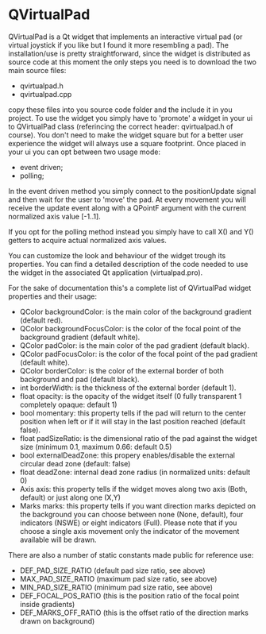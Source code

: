 # QVirtualPad

QVirtualPad is a Qt widget that implements an interactive virtual pad (or virtual joystick 
if you like but I found it more resembling a pad).
The installation/use is pretty straightforward, since the widget is distributed as source code
at this moment the only steps you need is to download the two main source files:
- qvirtualpad.h
- qvirtualpad.cpp

copy these files into you source code folder and the include it in you project.
To use the widget you simply have to 'promote' a widget in your ui to QVirtualPad class (referincing the correct header: qvirtualpad.h of course).
You don't need to make the widget square but for a better user experience the widget will always use a square footprint.
Once placed in your ui you can opt between two usage mode:
- event driven;
- polling;

In the event driven method you simply connect to the positionUpdate signal and then wait for the user to 'move' the pad. At every movement you will receive the update event along with a QPointF argument with the current normalized axis value [-1..1].

If you opt for the polling method instead you simply have to call X() and Y() getters to acquire actual normalized axis values.

You can customize the look and behaviour of the widget trough its properties.
You can find a detailed description of the code needed to use the widget in the associated Qt application (virtualpad.pro).

For the sake of documentation this's a complete list of QVirtualPad widget properties and their usage:

- QColor backgroundColor: is the main color of the background gradient (default red).
- QColor backgroundFocusColor: is the color of the focal point of the background gradient (default white).
- QColor padColor: is the main color of the pad gradient (default black).
- QColor padFocusColor: is the color of the focal point of the pad gradient (default white).
- QColor borderColor: is the color of the external border of both background and pad (default black).
- int borderWidth: is the thickness of the external border (default 1).
- float opacity: is the opacity of the widget itself (0 fully transparent 1 completely opaque: default 1) 
- bool momentary: this property tells if the pad will return to the center position when left or if it will stay in the last position reached (default false).
- float padSizeRatio: is the dimensional ratio of the pad against the widget size (minimum 0.1, maximum 0.66: default 0.5)
- bool externalDeadZone: this propery enables/disable the external circular dead zone (default: false)
- float deadZone: internal dead zone radius (in normalized units: default 0)
- Axis axis: this property tells if the widget moves along two axis (Both, default) or just along one (X,Y)
- Marks marks: this property tells if you want direction marks depicted on the background you can choose between none (None, default), four indicators (NSWE) or eight indicators (Full). Please note that if you choose a single axis movement only the indicator of the movement available will be drawn.

There are also a number of static constants made public for reference use:
- DEF_PAD_SIZE_RATIO  (default pad size ratio, see above)
- MAX_PAD_SIZE_RATIO  (maximum pad size ratio, see above)
- MIN_PAD_SIZE_RATIO  (minimum pad size ratio, see above)
- DEF_FOCAL_POS_RATIO (this is the position ratio of the focal point inside gradients)
- DEF_MARKS_OFF_RATIO (this is the offset ratio of the direction marks drawn on background)
